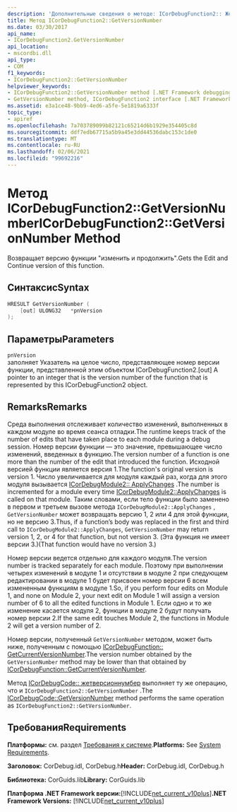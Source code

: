 ```yaml
---
description: 'Дополнительные сведения о методе: ICorDebugFunction2:: Жетверсионнумбер'
title: Метод ICorDebugFunction2::GetVersionNumber
ms.date: 03/30/2017
api_name:
- ICorDebugFunction2.GetVersionNumber
api_location:
- mscordbi.dll
api_type:
- COM
f1_keywords:
- ICorDebugFunction2::GetVersionNumber
helpviewer_keywords:
- ICorDebugFunction2::GetVersionNumber method [.NET Framework debugging]
- GetVersionNumber method, ICorDebugFunction2 interface [.NET Framework debugging]
ms.assetid: e3a1ce48-9bb9-4ed6-a5fe-5e1819a6333f
topic_type:
- apiref
ms.openlocfilehash: 7a703789099b82121c65214d6b1929e354405c8d
ms.sourcegitcommit: ddf7edb67715a5b9a45e3dd44536dabc153c1de0
ms.translationtype: MT
ms.contentlocale: ru-RU
ms.lasthandoff: 02/06/2021
ms.locfileid: "99692216"
---
```

# <a name="icordebugfunction2getversionnumber-method"></a><span data-ttu-id="3f371-103">Метод ICorDebugFunction2::GetVersionNumber</span><span class="sxs-lookup"><span data-stu-id="3f371-103">ICorDebugFunction2::GetVersionNumber Method</span></span>

<span data-ttu-id="3f371-104">Возвращает версию функции "изменить и продолжить".</span><span class="sxs-lookup"><span data-stu-id="3f371-104">Gets the Edit and Continue version of this function.</span></span>  
  
## <a name="syntax"></a><span data-ttu-id="3f371-105">Синтаксис</span><span class="sxs-lookup"><span data-stu-id="3f371-105">Syntax</span></span>  
  
```cpp  
HRESULT GetVersionNumber (  
    [out] ULONG32   *pnVersion  
);  
```  
  
## <a name="parameters"></a><span data-ttu-id="3f371-106">Параметры</span><span class="sxs-lookup"><span data-stu-id="3f371-106">Parameters</span></span>  

 `pnVersion`  
 <span data-ttu-id="3f371-107">заполняет Указатель на целое число, представляющее номер версии функции, представленной этим объектом ICorDebugFunction2.</span><span class="sxs-lookup"><span data-stu-id="3f371-107">[out] A pointer to an integer that is the version number of the function that is represented by this ICorDebugFunction2 object.</span></span>  
  
## <a name="remarks"></a><span data-ttu-id="3f371-108">Remarks</span><span class="sxs-lookup"><span data-stu-id="3f371-108">Remarks</span></span>  

 <span data-ttu-id="3f371-109">Среда выполнения отслеживает количество изменений, выполненных в каждом модуле во время сеанса отладки.</span><span class="sxs-lookup"><span data-stu-id="3f371-109">The runtime keeps track of the number of edits that have taken place to each module during a debug session.</span></span> <span data-ttu-id="3f371-110">Номер версии функции — это значение, превышающее число изменений, введенных в функцию.</span><span class="sxs-lookup"><span data-stu-id="3f371-110">The version number of a function is one more than the number of the edit that introduced the function.</span></span> <span data-ttu-id="3f371-111">Исходной версией функции является версия 1.</span><span class="sxs-lookup"><span data-stu-id="3f371-111">The function's original version is version 1.</span></span> <span data-ttu-id="3f371-112">Число увеличивается для модуля каждый раз, когда для этого модуля вызывается [ICorDebugModule2:: ApplyChanges](icordebugmodule2-applychanges-method.md) .</span><span class="sxs-lookup"><span data-stu-id="3f371-112">The number is incremented for a module every time [ICorDebugModule2::ApplyChanges](icordebugmodule2-applychanges-method.md) is called on that module.</span></span> <span data-ttu-id="3f371-113">Таким словами, если тело функции было заменено в первом и третьем вызове метода `ICorDebugModule2::ApplyChanges` , `GetVersionNumber` может возвращать версию 1, 2 или 4 для этой функции, но не версию 3.</span><span class="sxs-lookup"><span data-stu-id="3f371-113">Thus, if a function’s body was replaced in the first and third call to `ICorDebugModule2::ApplyChanges`, `GetVersionNumber` may return version 1, 2, or 4 for that function, but not version 3.</span></span> <span data-ttu-id="3f371-114">(Эта функция не имеет версии 3.)</span><span class="sxs-lookup"><span data-stu-id="3f371-114">(That function would have no version 3.)</span></span>  
  
 <span data-ttu-id="3f371-115">Номер версии ведется отдельно для каждого модуля.</span><span class="sxs-lookup"><span data-stu-id="3f371-115">The version number is tracked separately for each module.</span></span> <span data-ttu-id="3f371-116">Поэтому при выполнении четырех изменений в модуле 1 и отсутствии в модуле 2 при следующем редактировании в модуле 1 будет присвоен номер версии 6 всем измененным функциям в модуле 1.</span><span class="sxs-lookup"><span data-stu-id="3f371-116">So, if you perform four edits on Module 1, and none on Module 2, your next edit on Module 1 will assign a version number of 6 to all the edited functions in Module 1.</span></span> <span data-ttu-id="3f371-117">Если одно и то же изменение касается модуля 2, функции в модуле 2 будут получать номер версии 2.</span><span class="sxs-lookup"><span data-stu-id="3f371-117">If the same edit touches Module 2, the functions in Module 2 will get a version number of 2.</span></span>  
  
 <span data-ttu-id="3f371-118">Номер версии, полученный `GetVersionNumber` методом, может быть ниже, полученным с помощью [ICorDebugFunction:: GetCurrentVersionNumber](icordebugfunction-getcurrentversionnumber-method.md).</span><span class="sxs-lookup"><span data-stu-id="3f371-118">The version number obtained by the `GetVersionNumber` method may be lower than that obtained by [ICorDebugFunction::GetCurrentVersionNumber](icordebugfunction-getcurrentversionnumber-method.md).</span></span>  
  
 <span data-ttu-id="3f371-119">Метод [ICorDebugCode:: жетверсионнумбер](icordebugcode-getversionnumber-method.md) выполняет ту же операцию, что и `ICorDebugFunction2::GetVersionNumber` .</span><span class="sxs-lookup"><span data-stu-id="3f371-119">The [ICorDebugCode::GetVersionNumber](icordebugcode-getversionnumber-method.md) method performs the same operation as `ICorDebugFunction2::GetVersionNumber`.</span></span>  
  
## <a name="requirements"></a><span data-ttu-id="3f371-120">Требования</span><span class="sxs-lookup"><span data-stu-id="3f371-120">Requirements</span></span>  

 <span data-ttu-id="3f371-121">**Платформы:** см. раздел [Требования к системе](../../get-started/system-requirements.md).</span><span class="sxs-lookup"><span data-stu-id="3f371-121">**Platforms:** See [System Requirements](../../get-started/system-requirements.md).</span></span>  
  
 <span data-ttu-id="3f371-122">**Заголовок:** CorDebug.idl, CorDebug.h</span><span class="sxs-lookup"><span data-stu-id="3f371-122">**Header:** CorDebug.idl, CorDebug.h</span></span>  
  
 <span data-ttu-id="3f371-123">**Библиотека:** CorGuids.lib</span><span class="sxs-lookup"><span data-stu-id="3f371-123">**Library:** CorGuids.lib</span></span>  
  
 <span data-ttu-id="3f371-124">**Платформа .NET Framework версии:**[!INCLUDE[net_current_v10plus](../../../../includes/net-current-v10plus-md.md)]</span><span class="sxs-lookup"><span data-stu-id="3f371-124">**.NET Framework Versions:** [!INCLUDE[net_current_v10plus](../../../../includes/net-current-v10plus-md.md)]</span></span>
